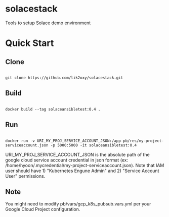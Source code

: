 # solacestack
Tools to setup Solace demo environment

# Quick Start
## Clone
<pre><code>
git clone https://github.com/lik2oxy/solacestack.git 
</code></pre>

## Build 
<pre><code>
docker build --tag solaceansibletest:0.4 .
</code></pre>

## Run
<pre><code>
docker run -v URI_MY_PROJ_SERVICE_ACCOUNT_JSON:/app-pb/res/my-project-serviceaccount.json -p 5000:5000 -it solaceansibletest:0.4
</code></pre>

URI_MY_PROJ_SERVICE_ACCOUNT_JSON is the absolute path of the google cloud service account credential in json format (ex: /home/hyoon/.mycredential/my-project-serviceaccount.json). Note that IAM user should have 1) "Kubernetes Engune Admin" and 2) "Service Account User" permissions. 

## Note
You might need to modify pb/vars/gcp_k8s_pubsub.vars.yml per your Google Cloud Project configuration.
